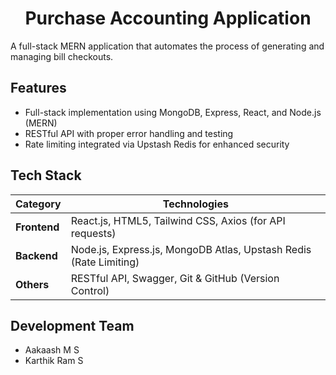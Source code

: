 <h1 align="center">Purchase Accounting Application</h1>

A full-stack MERN application that automates the process of generating and managing bill checkouts.

## Features

- Full-stack implementation using MongoDB, Express, React, and Node.js (MERN)
- RESTful API with proper error handling and testing
- Rate limiting integrated via Upstash Redis for enhanced security

## Tech Stack

| Category     | Technologies                                                                 |
|--------------|------------------------------------------------------------------------------|
| **Frontend** | React.js, HTML5, Tailwind CSS, Axios (for API requests)                              |
| **Backend**  | Node.js, Express.js, MongoDB Atlas, Upstash Redis (Rate Limiting) |
| **Others**   | RESTful API, Swagger, Git & GitHub (Version Control)            |

## Development Team
- Aakaash M S
- Karthik Ram S

